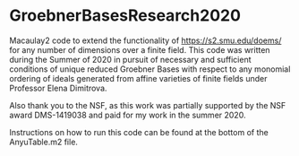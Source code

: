 # GroebnerBasesResearch2020
Macaulay2 code to extend the functionality of https://s2.smu.edu/doems/ for any number of dimensions over a finite field. This code was written during the Summer of 2020 in pursuit of necessary and sufficient conditions of unique reduced Groebner Bases with respect to any monomial ordering of ideals generated from  affine varieties of finite fields under Professor Elena Dimitrova.

Also thank you to the NSF, as this work was partially supported by the NSF award DMS-1419038 and paid for my work in the summer 2020.

Instructions on how to run this code can be found at the bottom of the AnyuTable.m2 file.
